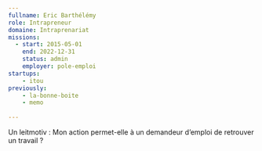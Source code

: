 ```yaml
---
fullname: Eric Barthélémy
role: Intrapreneur
domaine: Intraprenariat
missions:
  - start: 2015-05-01
    end: 2022-12-31
    status: admin
    employer: pole-emploi
startups:
    - itou
previously:
    - la-bonne-boite
    - memo
  
---
```


Un leitmotiv : Mon action permet-elle à un demandeur d’emploi de retrouver un travail ?
